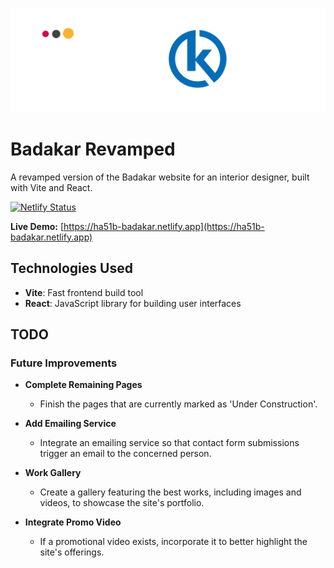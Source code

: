
![Badakar Logo](src/assets/BadakarLogoFull.png)

# Badakar Revamped

A revamped version of the Badakar website for an interior designer, built with Vite and React.

[![Netlify Status](https://api.netlify.com/api/v1/badges/f80900aa-6124-475a-9112-6f9c4d114924/deploy-status)](https://app.netlify.com/sites/ha51b-badakar/deploys)

**Live Demo:** [https://ha51b-badakar.netlify.app](https://ha51b-badakar.netlify.app)

## Technologies Used

- **Vite**: Fast frontend build tool
- **React**: JavaScript library for building user interfaces

## TODO

### Future Improvements

- **Complete Remaining Pages**
  - Finish the pages that are currently marked as 'Under Construction'.
  
- **Add Emailing Service**
  - Integrate an emailing service so that contact form submissions trigger an email to the concerned person.
  
- **Work Gallery**
  - Create a gallery featuring the best works, including images and videos, to showcase the site's portfolio.
  
- **Integrate Promo Video**
  - If a promotional video exists, incorporate it to better highlight the site's offerings.
